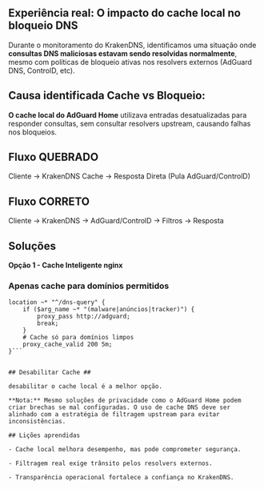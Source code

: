 ## Experiência real: O impacto do cache local no bloqueio DNS

Durante o monitoramento do KrakenDNS, identificamos uma situação onde **consultas DNS maliciosas estavam sendo resolvidas normalmente**, mesmo com políticas de bloqueio ativas nos resolvers externos (AdGuard DNS, ControlD, etc).

## Causa identificada Cache vs Bloqueio:

**O cache local do AdGuard Home** utilizava entradas desatualizadas para responder consultas, sem consultar resolvers upstream, causando falhas nos bloqueios.

## Fluxo QUEBRADO

Cliente → KrakenDNS Cache → Resposta Direta  (Pula AdGuard/ControlD)

## Fluxo CORRETO

Cliente → KrakenDNS → AdGuard/ControlD → Filtros → Resposta

## Soluções

**Opção 1 - Cache Inteligente nginx**

### Apenas cache para domínios permitidos

```nginx
location ~* "^/dns-query" {
    if ($arg_name ~* "(malware|anúncios|tracker)") {
        proxy_pass http://adguard;
        break;
    }
    # Cache só para domínios limpos
    proxy_cache_valid 200 5m;
}```


## Desabilitar Cache ##

desabilitar o cache local é a melhor opção.

**Nota:** Mesmo soluções de privacidade como o AdGuard Home podem criar brechas se mal configuradas. O uso de cache DNS deve ser alinhado com a estratégia de filtragem upstream para evitar inconsistências.

## Lições aprendidas

- Cache local melhora desempenho, mas pode comprometer segurança.

- Filtragem real exige trânsito pelos resolvers externos.
  
- Transparência operacional fortalece a confiança no KrakenDNS.





